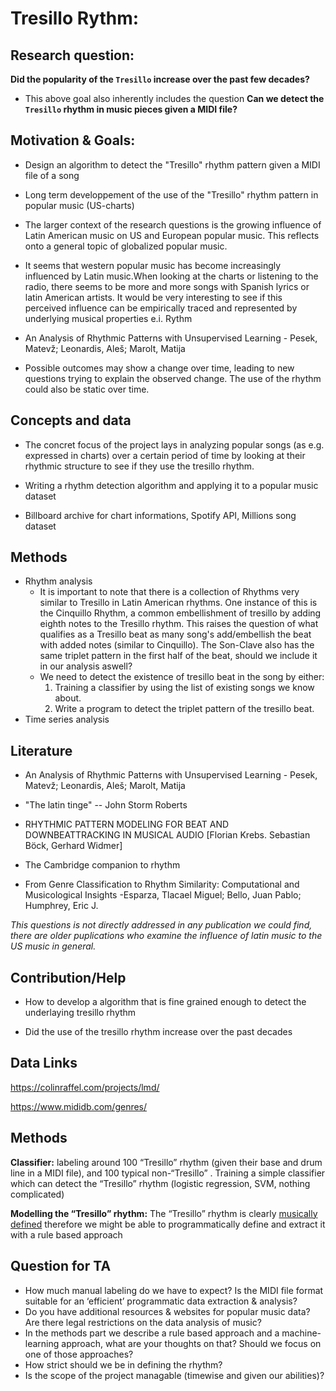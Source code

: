 # Tresillo Rythm: 

## Research question: 

**Did the popularity of the `Tresillo` increase over the past few decades?**
- This above goal also inherently includes the question **Can we detect the `Tresillo` rhythm in music pieces given a MIDI file?**

## Motivation & Goals: 
-   Design an algorithm to detect the "Tresillo" rhythm pattern  given a MIDI file of a song

-   Long term developpement of the use of the "Tresillo" rhythm pattern in popular music (US-charts) 

-   The larger context of the research questions is the growing influence of Latin American music on US and European popular music. This reflects onto a general topic of globalized popular music.  
-   It seems that western popular music has become increasingly influenced by Latin music.When looking at the charts or listening to the radio, there seems to be more and more songs with Spanish lyrics or latin American artists. It would be very interesting to see if this perceived influence can be empirically traced and represented by underlying musical properties e.i. Rythm
-   An Analysis of Rhythmic Patterns with Unsupervised Learning - Pesek, Matevž; Leonardis, Aleš; Marolt, Matija

-   Possible outcomes may show a change over time, leading to new questions trying to explain the observed change. The use of the rhythm could also be static over time. 

## Concepts and data 

-   The concret focus of the project lays in analyzing popular songs (as e.g. expressed in charts) over a certain period of time by looking at their rhythmic structure to see if they use the tresillo rhythm. 

-   Writing a rhythm detection algorithm and applying it to a popular music dataset 

-   Billboard archive for chart informations, Spotify API, Millions song dataset 


## Methods 

-   Rhythm analysis 
    - It is important to note that there is a collection of Rhythms very similar to Tresillo in Latin American rhythms. One instance of this is the Cinquillo Rhythm, a common embellishment of tresillo by adding eighth notes to the Tresillo rhythm. This raises the question of what qualifies as a Tresillo beat as many song's add/embellish the beat with added notes (similar to Cinquillo). The Son-Clave also has the same triplet pattern in the first half of the beat, should we include it in our analysis aswell?
    - We need to detect the existence of tresillo beat in the song by either:
        1. Training a classifier by using the list of existing songs we know about.
        2. Write a program to detect the triplet pattern of the tresillo beat.
-   Time series analysis 

## Literature 
-   An Analysis of Rhythmic Patterns with Unsupervised Learning - Pesek, Matevž; Leonardis, Aleš; Marolt, Matija
-   "The latin tinge" -- John Storm Roberts 

-   RHYTHMIC PATTERN MODELING FOR BEAT AND DOWNBEATTRACKING IN MUSICAL AUDIO [Florian Krebs. Sebastian Böck, Gerhard Widmer] 

-   The Cambridge companion to rhythm 

-   From Genre Classification to Rhythm Similarity: Computational and Musicological Insights -Esparza, Tlacael Miguel; Bello, Juan Pablo; Humphrey, Eric J. 

*This questions is not directly addressed in any publication we could find, there are older puplications who examine the influence of latin music to the US music in general.*  

## Contribution/Help 

-   How to develop a algorithm that is fine grained enough to detect the underlaying tresillo rhythm 

-   Did the use of the tresillo rhythm increase over the past decades 

## Data Links

<https://colinraffel.com/projects/lmd/>

<https://www.mididb.com/genres/>
## Methods

**Classifier:** labeling around 100 “Tresillo” rhythm (given their base and drum line in a MIDI file), and 100 typical non-“Tresillo” . Training a simple classifier which can detect the “Tresillo” rhythm (logistic regression, SVM, nothing complicated)

**Modelling the “Tresillo” rhythm:** The “Tresillo” rhythm is clearly 
[musically defined](https://en.wikipedia.org/wiki/Tresillo_(rhythm)) therefore we might be able to programmatically define and extract it with a rule based approach



## Question for TA

-   How much manual labeling do we have to expect? Is the MIDI file format suitable for an ‘efficient’ programmatic data extraction & analysis?
-   Do you have additional resources & websites for popular music data? Are there legal restrictions on the data analysis of music?
-   In the methods part we describe a rule based approach and a machine-learning approach, what are your thoughts on that? Should we focus on one of those approaches?
-   How strict should we be in defining the rhythm?
-   Is the scope of the project managable (timewise and given our abilities)?
